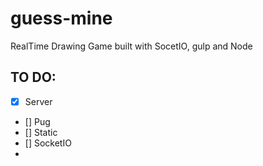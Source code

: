 # guess-mine

RealTime Drawing Game built with SocetIO, gulp and Node

## TO DO:

- [x] Server
- [] Pug
- [] Static
- [] SocketIO
-
